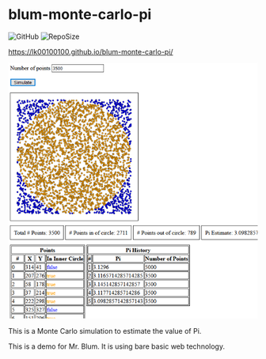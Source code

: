 # blum-monte-carlo-pi
![GitHub](https://img.shields.io/github/license/LK00100100/blum-monte-carlo-pi.svg)
![RepoSize](https://img.shields.io/github/repo-size/LK00100100/blum-monte-carlo-pi.svg)

https://lk00100100.github.io/blum-monte-carlo-pi/

![alt text](https://raw.githubusercontent.com/LK00100100/blum-monte-carlo-pi/master/pi-sample.PNG "Demo")

This is a Monte Carlo simulation to estimate the value of Pi.

This is a demo for Mr. Blum. It is using bare basic web technology.
